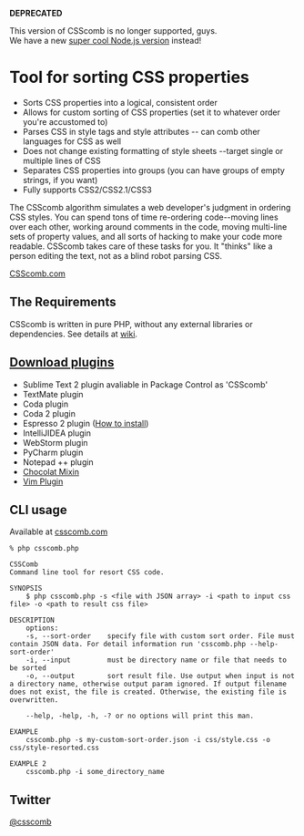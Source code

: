 **DEPRECATED**

This version of CSScomb is no longer supported, guys.    
We have a new [super cool Node.js version](http://github.com/csscomb/csscomb.js)
instead!

# Tool for sorting CSS properties

* Sorts CSS properties into a logical, consistent order
* Allows for custom sorting of CSS properties (set it to whatever order you're accustomed to)
* Parses CSS in style tags and style attributes -- can comb other languages for CSS as well
* Does not change existing formatting of style sheets --target single or multiple lines of CSS
* Separates CSS properties into groups (you can have groups of empty strings, if you want)
* Fully supports CSS2/CSS2.1/CSS3

The CSScomb algorithm simulates a web developer's judgment in ordering CSS styles. You can spend tons of time re-ordering code--moving lines over each other, working around comments in the code, moving multi-line sets of property values, and all sorts of hacking to make your code more readable. CSScomb takes care of these tasks for you. It "thinks" like a person editing the text, not as a blind robot parsing CSS.

[CSScomb.com](http://csscomb.com/)


## The Requirements

CSScomb is written in pure PHP, without any external libraries or dependencies.
See details at [wiki](https://github.com/miripiruni/CSScomb/wiki/Requirements).


[Download plugins](http://csscomb.com/#downloads)
--------

 * Sublime Text 2 plugin avaliable in Package Control as 'CSScomb'
 * TextMate plugin
 * Coda plugin
 * Coda 2 plugin
 * Espresso 2 plugin ([How to install](https://github.com/miripiruni/CSScomb/blob/master/src/plugins/csscomb.sugar/README.markdown))
 * IntelliJIDEA plugin
 * WebStorm plugin
 * PyCharm plugin
 * Notepad ++ plugin
 * [Chocolat Mixin](https://github.com/drudge/csscomb.chocmixin)
 * [Vim Plugin](https://github.com/miripiruni/CSScomb-for-Vim)

CLI usage
---

Available at [csscomb.com](http://csscomb.com)


```
% php csscomb.php

CSSComb
Command line tool for resort CSS code.

SYNOPSIS
    $ php csscomb.php -s <file with JSON array> -i <path to input css file> -o <path to result css file>

DESCRIPTION
    options:
    -s, --sort-order    specify file with custom sort order. File must contain JSON data. For detail information run 'csscomb.php --help-sort-order'
    -i, --input         must be directory name or file that needs to be sorted
    -o, --output        sort result file. Use output when input is not a directory name, otherwise output param ignored. If output filename does not exist, the file is created. Otherwise, the existing file is overwritten.

    --help, -help, -h, -? or no options will print this man.

EXAMPLE
    csscomb.php -s my-custom-sort-order.json -i css/style.css -o css/style-resorted.css

EXAMPLE 2
    csscomb.php -i some_directory_name
```

Twitter
-------
[@csscomb](http://twitter.com/csscomb/)
